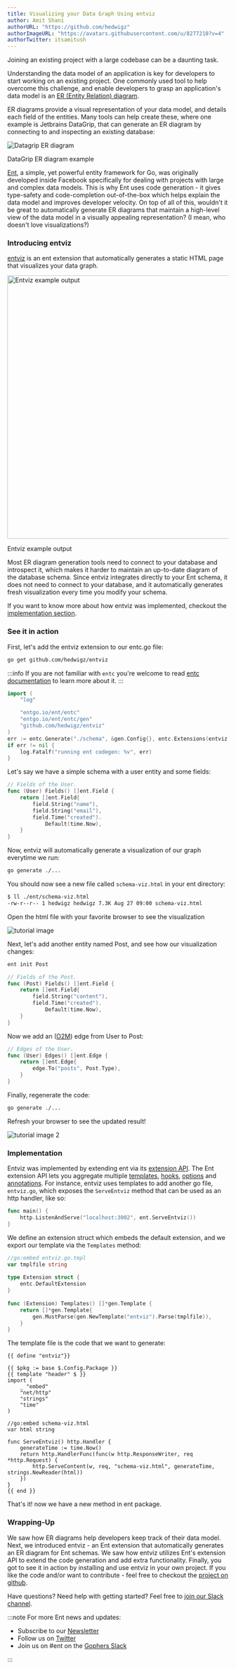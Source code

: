 ```yaml
---
title: Visualizing your Data Graph Using entviz
author: Amit Shani
authorURL: "https://github.com/hedwigz"
authorImageURL: "https://avatars.githubusercontent.com/u/8277210?v=4"
authorTwitter: itsamitush
---
```


Joining an existing project with a large codebase can be a daunting task.  

Understanding the data model of an application is key for developers to start working on an existing project. One  commonly used tool to help overcome this challenge, and enable developers to grasp an application's data model is an [ER (Entity Relation) diagram](https://en.wikipedia.org/wiki/Entity%E2%80%93relationship_model).  

ER diagrams provide a visual representation of your data model, and details each field of the entities. Many tools can help create these, where one example is Jetbrains DataGrip, that can generate an ER diagram by connecting to and inspecting an existing database:

<div style={{textAlign: 'center'}}>
  <img alt="Datagrip ER diagram" src="https://entgo.io/images/assets/entviz/datagrip_er_diagram.png" />
  <p style={{fontSize: 12}}>DataGrip ER diagram example</p>
</div>

[Ent](https://entgo.io/docs/getting-started/), a simple, yet powerful entity framework for Go, was originally developed inside Facebook specifically for dealing with projects with large and complex data models.
This is why Ent uses code generation - it gives type-safety and code-completion out-of-the-box which helps explain the data model and improves developer velocity.
On top of all of this, wouldn't it be great to automatically generate ER diagrams that maintain a high-level view of the data model in a visually appealing representation? (I mean, who doesn't love visualizations?) 

### Introducing entviz
[entviz](https://github.com/hedwigz/entviz) is an ent extension that automatically generates a static HTML page that visualizes your data graph.

<div style={{textAlign: 'center'}}>
  <img width="600px" alt="Entviz example output" src="https://entgo.io/images/assets/entviz/entviz-example-visualization.png" />
  <p style={{fontSize: 12}}>Entviz example output</p>
</div>
Most ER diagram generation tools need to connect to your database and introspect it, which makes it harder to maintain an up-to-date diagram of the database schema. Since entviz integrates directly to your Ent schema, it does not need to connect to your database, and it automatically generates fresh visualization every time you modify your schema.

If you want to know more about how entviz was implemented, checkout the [implementation section](#implementation).

  
### See it in action
First, let's add the entviz extension to our entc.go file:
```bash
go get github.com/hedwigz/entviz
```
:::info
If you are not familiar with `entc` you're welcome to read [entc documentation](https://entgo.io/docs/code-gen#use-entc-as-a-package) to learn more about it.
:::
```go title="ent/entc.go"
import (
	"log"

	"entgo.io/ent/entc"
	"entgo.io/ent/entc/gen"
	"github.com/hedwigz/entviz"
)
err := entc.Generate("./schema", &gen.Config{}, entc.Extensions(entviz.Extension{}))
if err != nil {
	log.Fatalf("running ent codegen: %v", err)
}
```
Let's say we have a simple schema with a user entity and some fields:
```go title="ent/schema/user.go"
// Fields of the User.
func (User) Fields() []ent.Field {
	return []ent.Field{
		field.String("name"),
		field.String("email"),
		field.Time("created").
			Default(time.Now),
	}
}
```
Now, entviz will automatically generate a visualization of our graph everytime we run: 
```bash
go generate ./...
```
You should now see a new file called `schema-viz.html` in your ent directory:
```bash
$ ll ./ent/schema-viz.html
-rw-r--r-- 1 hedwigz hedwigz 7.3K Aug 27 09:00 schema-viz.html
```
Open the html file with your favorite browser to see the visualization

![tutorial image](https://entgo.io/images/assets/entviz/entviz-tutorial-1.png)

Next, let's add another entity named Post, and see how our visualization changes:
```bash
ent init Post
```
```go title="ent/schema/post.go"
// Fields of the Post.
func (Post) Fields() []ent.Field {
	return []ent.Field{
		field.String("content"),
		field.Time("created").
			Default(time.Now),
	}
}
```
Now we add an ([O2M](https://entgo.io/docs/schema-edges/#o2m-two-types)) edge from User to Post:
```go title="ent/schema/post.go"
// Edges of the User.
func (User) Edges() []ent.Edge {
	return []ent.Edge{
		edge.To("posts", Post.Type),
	}
}
```
Finally, regenerate the code:
```bash
go generate ./...
```
Refresh your browser to see the updated result!

![tutorial image 2](https://entgo.io/images/assets/entviz/entviz-tutorial-2.png)


### Implementation
Entviz was implemented by extending ent via its [extension API](https://github.com/ent/ent/blob/1304dc3d795b3ea2de7101c7ca745918def668ef/entc/entc.go#L197).
The Ent extension API lets you aggregate multiple [templates](https://entgo.io/docs/templates/), [hooks](https://entgo.io/docs/hooks/), [options](https://entgo.io/docs/code-gen/#code-generation-options) and [annotations](https://entgo.io/docs/templates/#annotations).
For instance, entviz uses templates to add another go file, `entviz.go`, which exposes the `ServeEntviz` method that can be used as an http handler, like so:
```go
func main() {
	http.ListenAndServe("localhost:3002", ent.ServeEntviz())
}
```
We define an extension struct which embeds the default extension, and we export our template via the `Templates` method:
```go
//go:embed entviz.go.tmpl
var tmplfile string
 
type Extension struct {
	entc.DefaultExtension
}
 
func (Extension) Templates() []*gen.Template {
	return []*gen.Template{
		gen.MustParse(gen.NewTemplate("entviz").Parse(tmplfile)),
	}
}
```
The template file is the code that we want to generate:
```gotemplate
{{ define "entviz"}}
 
{{ $pkg := base $.Config.Package }}
{{ template "header" $ }}
import (
	_ "embed"
	"net/http"
	"strings"
	"time"
)

//go:embed schema-viz.html
var html string

func ServeEntviz() http.Handler {
	generateTime := time.Now()
	return http.HandlerFunc(func(w http.ResponseWriter, req *http.Request) {
		http.ServeContent(w, req, "schema-viz.html", generateTime, strings.NewReader(html))
	})
}
{{ end }}
```
That's it! now we have a new method in ent package.  

### Wrapping-Up

We saw how ER diagrams help developers keep track of their data model. Next, we introduced entviz - an Ent extension that automatically generates an ER diagram for Ent schemas. We saw how entviz utilizes Ent's extension API to extend the code generation and add extra functionality. Finally, you got to see it in action by installing and use entviz in your own project. If you like the code and/or want to contribute - feel free to checkout the [project on github](https://github.com/hedwigz/entviz).

Have questions? Need help with getting started? Feel free to [join our Slack channel](https://entgo.io/docs/slack/).

:::note For more Ent news and updates:

- Subscribe to our [Newsletter](https://www.getrevue.co/profile/ent)
- Follow us on [Twitter](https://twitter.com/entgo_io)
- Join us on #ent on the [Gophers Slack](https://entgo.io/docs/slack)

:::
